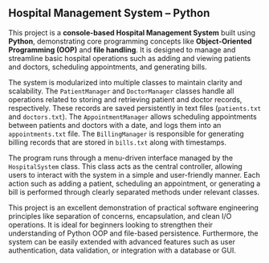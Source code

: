 ##  Hospital Management System – Python

This project is a **console-based Hospital Management System** built using **Python**, demonstrating core programming concepts like **Object-Oriented Programming (OOP)** and **file handling**. It is designed to manage and streamline basic hospital operations such as adding and viewing patients and doctors, scheduling appointments, and generating bills.

The system is modularized into multiple classes to maintain clarity and scalability. The `PatientManager` and `DoctorManager` classes handle all operations related to storing and retrieving patient and doctor records, respectively. These records are saved persistently in text files (`patients.txt` and `doctors.txt`). The `AppointmentManager` allows scheduling appointments between patients and doctors with a date, and logs them into an `appointments.txt` file. The `BillingManager` is responsible for generating billing records that are stored in `bills.txt` along with timestamps.

The program runs through a menu-driven interface managed by the `HospitalSystem` class. This class acts as the central controller, allowing users to interact with the system in a simple and user-friendly manner. Each action such as adding a patient, scheduling an appointment, or generating a bill is performed through clearly separated methods under relevant classes.

This project is an excellent demonstration of practical software engineering principles like separation of concerns, encapsulation, and clean I/O operations. It is ideal for beginners looking to strengthen their understanding of Python OOP and file-based persistence. Furthermore, the system can be easily extended with advanced features such as user authentication, data validation, or integration with a database or GUI.
